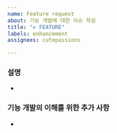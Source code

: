```yaml
---
name: Feature request
about: 기능 개발에 대한 이슈 작성
title: "✔ FEATURE"
labels: enhancement
assignees: cutepassions

---
```


### 설명
- 

### 기능 개발의 이해를 위한 추가 사항
-
